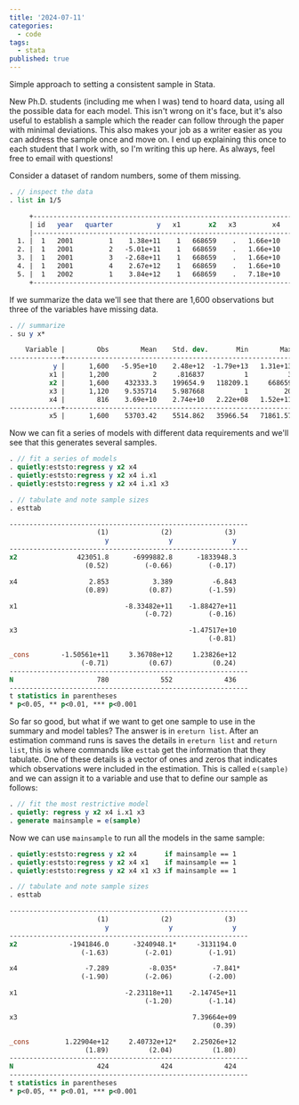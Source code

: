 ```yaml
---
title: '2024-07-11'
categories:
  - code
tags: 
  - stata
published: true
---
```


Simple approach to setting a consistent sample in Stata. 

New Ph.D. students (including me when I was) tend to hoard data, using all the
possible data for each model. This isn't wrong on it's face, but it's also
useful to establish a sample which the reader can follow through the paper with
minimal deviations. This also makes your job as a writer easier as you can
address the sample once and move on. I end up explaining this once to each
student that I work with, so I'm writing this up here. As always, feel free to
email with questions!

Consider a dataset of random numbers, some of them missing.
```Stata
. // inspect the data
. list in 1/5

     +--------------------------------------------------------------------------+
     | id   year   quarter           y   x1       x2   x3         x4         x5 |
     |--------------------------------------------------------------------------|
  1. |  1   2001         1    1.38e+11    1   668659    .   1.66e+10   56843.59 |
  2. |  1   2001         2   -5.01e+11    1   668659    .   1.66e+10   64507.01 |
  3. |  1   2001         3   -2.68e+11    1   668659    .   1.66e+10    50003.9 |
  4. |  1   2001         4    2.67e+12    1   668659    .   1.66e+10   57500.11 |
  5. |  1   2002         1    3.84e+12    1   668659    .   7.18e+10   52113.82 |
     +--------------------------------------------------------------------------+
```

If we summarize the data we'll see that there are 1,600 observations but three of the 
variables have missing data.

```Stata
. // summarize
. su y x*

    Variable |        Obs        Mean    Std. dev.       Min        Max
-------------+---------------------------------------------------------
           y |      1,600   -5.95e+10    2.48e+12  -1.79e+13   1.31e+13
          x1 |      1,200           2     .816837          1          3
          x2 |      1,600    432333.3    199654.9   118209.1     668659
          x3 |      1,120    9.535714    5.987668          1         20
          x4 |        816    3.69e+10    2.74e+10   2.22e+08   1.52e+11
-------------+---------------------------------------------------------
          x5 |      1,600    53703.42    5514.862   35966.54   71861.57
```

Now we can fit a series of models with different data requirements and we'll
see that this generates several samples.


```Stata
. // fit a series of models
. quietly:eststo:regress y x2 x4
. quietly:eststo:regress y x2 x4 i.x1
. quietly:eststo:regress y x2 x4 i.x1 x3

. // tabulate and note sample sizes
. esttab

------------------------------------------------------------
                      (1)             (2)             (3)
                        y               y               y
------------------------------------------------------------
x2               423051.8      -6999882.8      -1833948.3
                   (0.52)         (-0.66)         (-0.17)

x4                  2.853           3.389          -6.843
                   (0.89)          (0.87)         (-1.59)

x1                           -8.33482e+11    -1.88427e+11
                                  (-0.72)         (-0.16)

x3                                           -1.47517e+10
                                                  (-0.81)

_cons        -1.50561e+11     3.36708e+12     1.23826e+12
                  (-0.71)          (0.67)          (0.24)
------------------------------------------------------------
N                     780             552             436
------------------------------------------------------------
t statistics in parentheses
* p<0.05, ** p<0.01, *** p<0.001
```

So far so good, but what if we want to get one sample to use in the summary and
model tables? The answer is in `ereturn list`. After an estimation command runs
is saves the details in `ereturn list` and `return list`, this is where
commands like `esttab` get the information that they tabulate. One of these
details is a vector of ones and zeros that indicates which observations were
included in the estimation. This is called `e(sample)` and we can assign it to
a variable and use that to define our sample as follows:

```Stata
. // fit the most restrictive model
. quietly: regress y x2 x4 i.x1 x3
. generate mainsample = e(sample)
```

Now we can use `mainsample` to run all the models in the same sample:

``` Stata 
. quietly:eststo:regress y x2 x4       if mainsample == 1
. quietly:eststo:regress y x2 x4 x1    if mainsample == 1
. quietly:eststo:regress y x2 x4 x1 x3 if mainsample == 1

. // tabulate and note sample sizes
. esttab

------------------------------------------------------------
                      (1)             (2)             (3)
                        y               y               y
------------------------------------------------------------
x2             -1941846.0      -3240948.1*     -3131194.0
                  (-1.63)         (-2.01)         (-1.91)

x4                 -7.289          -8.035*         -7.841*
                  (-1.90)         (-2.06)         (-2.00)

x1                           -2.23118e+11    -2.14745e+11
                                  (-1.20)         (-1.14)

x3                                            7.39664e+09
                                                   (0.39)

_cons         1.22904e+12     2.40732e+12*    2.25026e+12
                   (1.89)          (2.04)          (1.80)
------------------------------------------------------------
N                     424             424             424
------------------------------------------------------------
t statistics in parentheses
* p<0.05, ** p<0.01, *** p<0.001
```

